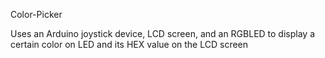 Color-Picker

Uses an Arduino joystick device, LCD screen, and an RGBLED to display a certain color on LED and its HEX value on the LCD screen

